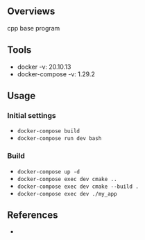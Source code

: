 ## Overviews

cpp base program

## Tools

- docker -v: 20.10.13
- docker-compose -v: 1.29.2

## Usage

### Initial settings

- `docker-compose build`
- `docker-compose run dev bash`

### Build

- `docker-compose up -d`
- `docker-compose exec dev cmake ..`
- `docker-compose exec dev cmake --build .`
- `docker-compose exec dev ./my_app`

## References

- [c++ with docker]: https://qiita.com/kai_kou/items/1f4b9a45a5d4d6788649
